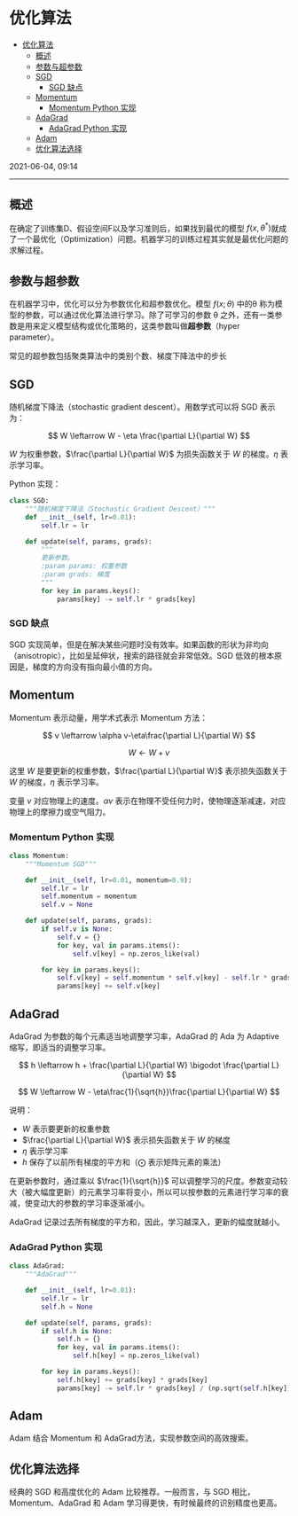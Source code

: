 # 优化算法

- [优化算法](#优化算法)
  - [概述](#概述)
  - [参数与超参数](#参数与超参数)
  - [SGD](#sgd)
    - [SGD 缺点](#sgd-缺点)
  - [Momentum](#momentum)
    - [Momentum Python 实现](#momentum-python-实现)
  - [AdaGrad](#adagrad)
    - [AdaGrad Python 实现](#adagrad-python-实现)
  - [Adam](#adam)
  - [优化算法选择](#优化算法选择)

2021-06-04, 09:14
***

## 概述

在确定了训练集D、假设空间F以及学习准则后，如果找到最优的模型 $f(x,\theta^*)$就成了一个最优化（Optimization）问题。机器学习的训练过程其实就是最优化问题的求解过程。

## 参数与超参数

在机器学习中，优化可以分为参数优化和超参数优化。模型 $f(x;\theta)$ 中的θ 称为模型的参数，可以通过优化算法进行学习。除了可学习的参数 θ 之外，还有一类参数是用来定义模型结构或优化策略的，这类参数叫做**超参数**（hyper parameter）。

常见的超参数包括聚类算法中的类别个数、梯度下降法中的步长

## SGD

随机梯度下降法（stochastic gradient descent）。用数学式可以将 SGD 表示为：

$$
W \leftarrow W - \eta \frac{\partial L}{\partial W}
$$

$W$ 为权重参数，$\frac{\partial L}{\partial W}$ 为损失函数关于 $W$ 的梯度。$\eta$ 表示学习率。

Python 实现：

```py
class SGD:
    """随机梯度下降法（Stochastic Gradient Descent）"""
    def __init__(self, lr=0.01):
        self.lr = lr

    def update(self, params, grads):
        """
        更新参数。
        :param params: 权重参数
        :param grads: 梯度
        """
        for key in params.keys():
            params[key] -= self.lr * grads[key]
```

### SGD 缺点

SGD 实现简单，但是在解决某些问题时没有效率。如果函数的形状为非均向（anisotropic），比如呈延伸状，搜索的路径就会非常低效。SGD 低效的根本原因是，梯度的方向没有指向最小值的方向。

## Momentum

Momentum 表示动量，用学术式表示 Momentum 方法：

$$
v \leftarrow \alpha v-\eta\frac{\partial L}{\partial W}
$$

$$
W \leftarrow W+v
$$

这里 $W$ 是要更新的权重参数，$\frac{\partial L}{\partial W}$ 表示损失函数关于 $W$ 的梯度，$\eta$ 表示学习率。

变量 $v$ 对应物理上的速度。$\alpha v$ 表示在物理不受任何力时，使物理逐渐减速，对应物理上的摩擦力或空气阻力。

### Momentum Python 实现

```py
class Momentum:
    """Momentum SGD"""

    def __init__(self, lr=0.01, momentum=0.9):
        self.lr = lr
        self.momentum = momentum
        self.v = None

    def update(self, params, grads):
        if self.v is None:
            self.v = {}
            for key, val in params.items():
                self.v[key] = np.zeros_like(val)

        for key in params.keys():
            self.v[key] = self.momentum * self.v[key] - self.lr * grads[key]
            params[key] += self.v[key]
```

## AdaGrad

AdaGrad 为参数的每个元素适当地调整学习率，AdaGrad 的 Ada 为 Adaptive 缩写，即适当的调整学习率。

$$
h \leftarrow h + \frac{\partial L}{\partial W} \bigodot \frac{\partial L}{\partial W}
$$

$$
W \leftarrow W - \eta\frac{1}{\sqrt{h}}\frac{\partial L}{\partial W}
$$

说明：

- $W$ 表示要更新的权重参数
- $\frac{\partial L}{\partial W}$ 表示损失函数关于 $W$ 的梯度
- $\eta$ 表示学习率
- $h$ 保存了以前所有梯度的平方和（$\bigodot$ 表示矩阵元素的乘法）

在更新参数时，通过乘以 $\frac{1}{\sqrt{h}}$ 可以调整学习的尺度。参数变动较大（被大幅度更新）的元素学习率将变小，所以可以按参数的元素进行学习率的衰减，使变动大的参数的学习率逐渐减小。

AdaGrad 记录过去所有梯度的平方和，因此，学习越深入，更新的幅度就越小。

### AdaGrad Python 实现

```py
class AdaGrad:
    """AdaGrad"""

    def __init__(self, lr=0.01):
        self.lr = lr
        self.h = None

    def update(self, params, grads):
        if self.h is None:
            self.h = {}
            for key, val in params.items():
                self.h[key] = np.zeros_like(val)

        for key in params.keys():
            self.h[key] += grads[key] * grads[key]
            params[key] -= self.lr * grads[key] / (np.sqrt(self.h[key]) + 1e-7)
```

## Adam

Adam 结合 Momentum 和 AdaGrad方法，实现参数空间的高效搜索。

## 优化算法选择

经典的 SGD 和高度优化的 Adam 比较推荐。一般而言，与 SGD 相比，Momentum、AdaGrad 和 Adam 学习得更快，有时候最终的识别精度也更高。

